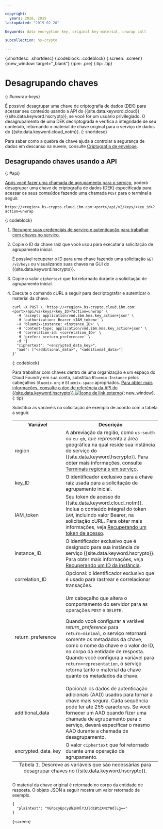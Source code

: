 ```yaml
---

copyright:
  years: 2018, 2019
lastupdated: "2019-02-20"

Keywords: data encryption key, original key material, unwrap call

subcollection: hs-crypto

---
```


{:shortdesc: .shortdesc}
{:codeblock: .codeblock}
{:screen: .screen}
{:new_window: target="_blank"}
{:pre: .pre}
{:tip: .tip}

# Desagrupando chaves
{: #unwrap-keys}

É possível desagrupar uma chave de criptografia de dados (DEK) para acessar seu conteúdo usando a API do {{site.data.keyword.cloud}} {{site.data.keyword.hscrypto}}, se você for um usuário privilegiado. O desagrupamento de uma DEK decriptograda e verifica a integridade de seu conteúdo, retornando o material de chave original para o serviço de dados do {{site.data.keyword.cloud_notm}}.
{: shortdesc}

Para saber como a quebra de chave ajuda a controlar a segurança de dados em descanso na nuvem, consulte [Criptografia de envelope](/docs/services/key-protect/concepts/envelope-encryption.html).

## Desagrupando chaves usando a API
{: #api}

[Após você fazer uma chamada de agrupamento para o serviço](/docs/services/hs-crypto/wrap-keys.html), poderá desagrupar uma chave de criptografia de dados (DEK) especificada para acessar os seus conteúdos fazendo uma chamada `POST` para o terminal a seguir.

```
https://<region>.hs-crypto.cloud.ibm.com:<port>/api/v2/keys/<key_id>?action=unwrap
```
{: codeblock}

1. [Recupere suas credenciais de serviço e autenticação para trabalhar com chaves no serviço](/docs/services/hs-crypto/access-api.html).

2. Copie o ID da chave raiz que você usou para executar a solicitação de agrupamento inicial.

    É possível recuperar o ID para uma chave fazendo uma solicitação `GET /v2/keys` ou visualizando suas chaves na GUI do {{site.data.keyword.hscrypto}}.

3. Copie o valor `ciphertext` que foi retornado durante a solicitação de agrupamento inicial.

4. Execute o comando cURL a seguir para decriptografar e autenticar o material da chave.

    ```cURL
    curl -X POST \ 'https://<region>.hs-crypto.cloud.ibm.com:<port>/api/v2/keys/<key_ID>?action=unwrap' \
      -H 'accept: application/vnd.ibm.kms.key_action+json' \
      -H 'authorization: Bearer <IAM_token>' \
      -H 'bluemix-instance: <instance_ID>' \
      -H 'content-type: application/vnd.ibm.kms.key_action+json' \
      -H 'correlation-id: <correlation_ID>' \
      -H 'prefer: <return_preference>' \
      -d '{
      "ciphertext": "<encrypted_data_key>",
      "aad": ["<additional_data>", "<additional_data>"]
    }'
    ```
    {: codeblock}

    Para trabalhar com chaves dentro de uma organização e um espaço do Cloud Foundry em sua conta, substitua `Bluemix-Instance` pelos cabeçalhos `Bluemix-org` e `Bluemix-space` apropriados. [Para obter mais informações, consulte o doc de referência da API do {{site.data.keyword.hscrypto}} ![Ícone de link externo](../../icons/launch-glyph.svg "Ícone de link externo")](https://cloud.ibm.com/apidocs/hs-crypto){: new_window}.
    {: tip}

    Substitua as variáveis na solicitação de exemplo de acordo com a tabela a seguir.
    <table>
      <tr>
        <th>Variável</th>
        <th>Descrição</th>
      </tr>
      <tr>
        <td><varname>region</varname></td>
        <td>A abreviação da região, como <code>us-south</code> ou <code>eu-gb</code>, que representa a área geográfica na qual reside sua instância de serviço do {{site.data.keyword.hscrypto}}. Para obter mais informações, consulte <a href="/docs/services/hs-crypto/regions.html#endpoints">Terminais regionais em serviço</a>.</td>
      </tr>
      <tr>
        <td><varname>key_ID</varname></td>
        <td>O identificador exclusivo para a chave raiz usada para a solicitação de agrupamento inicial.</td>
      </tr>
      <tr>
        <td><varname>IAM_token</varname></td>
        <td>Seu token de acesso do {{site.data.keyword.cloud_notm}}. Inclua o conteúdo integral do token <code>IAM</code>, incluindo valor Bearer, na solicitação cURL. Para obter mais informações, veja <a href="/docs/services/hs-crypto/access-api.html#retrieve-token">Recuperando um token de acesso</a>.</td>
      </tr>
      <tr>
        <td><varname>instance_ID</varname></td>
        <td>O identificador exclusivo que é designado para sua instância de serviço {{site.data.keyword.hscrypto}}. Para obter mais informações, veja <a href="/docs/services/hs-crypto/access-api.html#retrieve-instance-ID">Recuperando um ID da instância</a>.</td>
      </tr>
      <tr>
        <td><varname>correlation_ID</varname></td>
        <td>Opcional: o identificador exclusivo que é usado para rastrear e correlacionar transações.</td>
      </tr>
      <tr>
        <td><varname>return_preference</varname></td>
        <td><p>Um cabeçalho que altera o comportamento do servidor para as operações <code>POST</code> e <code>DELETE</code>.</p><p>Quando você configurar a variável <em>return_preference</em> para <code>return=minimal</code>, o serviço retornará somente os metadados da chave, como o nome da chave e o valor de ID, no corpo da entidade de resposta. Quando você configura a variável para <code>return=representation</code>, o serviço retorna tanto o material da chave quanto os metadados da chave.</p></td>
      </tr>
      <tr>
        <td><varname>additional_data</varname></td>
        <td>Opcional: os dados de autenticação adicionais (AAD) usados para tornar a chave mais segura. Cada sequência pode ter até 255 caracteres. Se você fornecer um AAD quando fizer uma chamada de agrupamento para o serviço, deverá especificar o mesmo AAD durante a chamada de desagrupamento.</td>
      </tr>
      <tr>
        <td><varname>encrypted_data_key</varname></td>
        <td>O valor <code>ciphertext</code> que foi retornado durante uma operação de agrupamento.</td>
      </tr>
      <caption style="caption-side:bottom;">Tabela 1. Descreve as variáveis que são necessárias para desagrupar chaves no {{site.data.keyword.hscrypto}}.</caption>
    </table>

    O material da chave original é retornado no corpo da entidade de resposta. O objeto JSON a seguir mostra um valor retornado de exemplo.

    ```
    {
      "plaintext": "VGhpcyBpcyBhIHNlY3JldCBtZXNzYWdlLg=="
    }
    ```
    {:screen}
